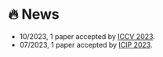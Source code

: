 # 🔥 News
- 10/2023, 1 paper accepted by [ICCV 2023](https://openaccess.thecvf.com/content/ICCV2023/html/Xu_Efficient_Joint_Optimization_of_Layer-Adaptive_Weight_Pruning_in_Deep_Neural_ICCV_2023_paper.html).
- 07/2023, 1 paper accepted by [ICIP 2023](https://ieeexplore.ieee.org/document/10222371/).


